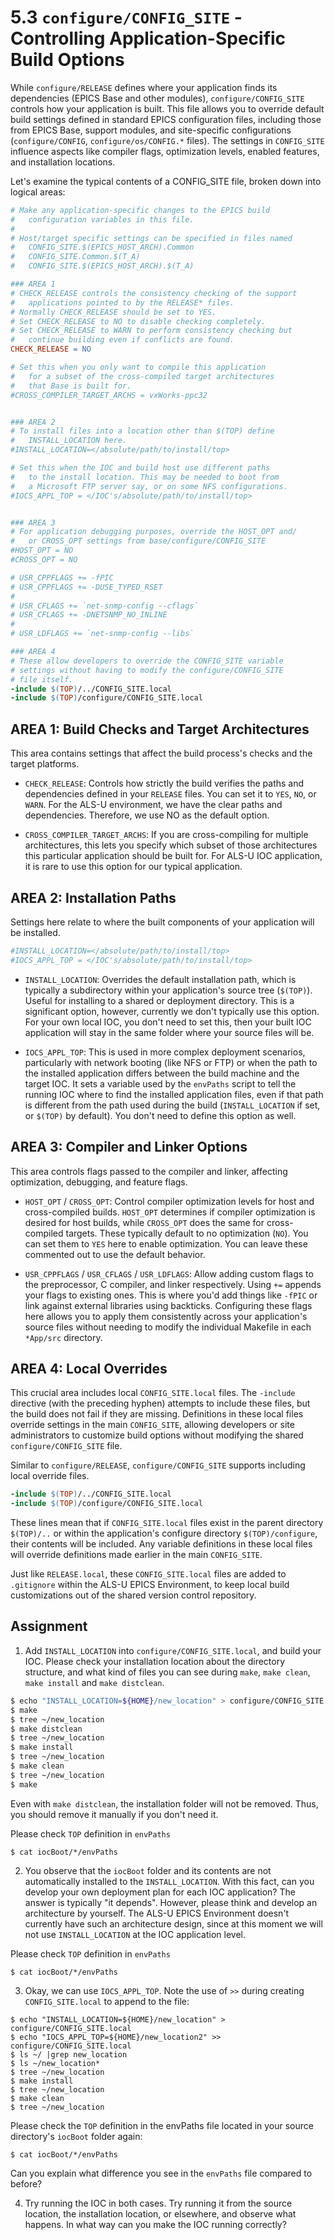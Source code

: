 # 5.3 `configure/CONFIG_SITE` - Controlling Application-Specific Build Options

While `configure/RELEASE` defines where your application finds its dependencies (EPICS Base and other modules), `configure/CONFIG_SITE` controls how your application is built. This file allows you to override default build settings defined in standard EPICS configuration files, including those from EPICS Base, support modules, and site-specific configurations (`configure/CONFIG`, `configure/os/CONFIG.*` files). The settings in `CONFIG_SITE` influence aspects like compiler flags, optimization levels, enabled features, and installation locations.

Let's examine the typical contents of a CONFIG_SITE file, broken down into logical areas:

```makefile
# Make any application-specific changes to the EPICS build
#   configuration variables in this file.
#
# Host/target specific settings can be specified in files named
#   CONFIG_SITE.$(EPICS_HOST_ARCH).Common
#   CONFIG_SITE.Common.$(T_A)
#   CONFIG_SITE.$(EPICS_HOST_ARCH).$(T_A)

### AREA 1
# CHECK_RELEASE controls the consistency checking of the support
#   applications pointed to by the RELEASE* files.
# Normally CHECK_RELEASE should be set to YES.
# Set CHECK_RELEASE to NO to disable checking completely.
# Set CHECK_RELEASE to WARN to perform consistency checking but
#   continue building even if conflicts are found.
CHECK_RELEASE = NO

# Set this when you only want to compile this application
#   for a subset of the cross-compiled target architectures
#   that Base is built for.
#CROSS_COMPILER_TARGET_ARCHS = vxWorks-ppc32


### AREA 2
# To install files into a location other than $(TOP) define
#   INSTALL_LOCATION here.
#INSTALL_LOCATION=</absolute/path/to/install/top>

# Set this when the IOC and build host use different paths
#   to the install location. This may be needed to boot from
#   a Microsoft FTP server say, or on some NFS configurations.
#IOCS_APPL_TOP = </IOC's/absolute/path/to/install/top>


### AREA 3
# For application debugging purposes, override the HOST_OPT and/
#   or CROSS_OPT settings from base/configure/CONFIG_SITE
#HOST_OPT = NO
#CROSS_OPT = NO

# USR_CPPFLAGS += -fPIC
# USR_CPPFLAGS += -DUSE_TYPED_RSET
#
# USR_CFLAGS += `net-snmp-config --cflags`
# USR_CFLAGS += -DNETSNMP_NO_INLINE
#
# USR_LDFLAGS += `net-snmp-config --libs`

### AREA 4
# These allow developers to override the CONFIG_SITE variable
# settings without having to modify the configure/CONFIG_SITE
# file itself.
-include $(TOP)/../CONFIG_SITE.local
-include $(TOP)/configure/CONFIG_SITE.local
```


## **AREA 1:** Build Checks and Target Architectures

This area contains settings that affect the build process's checks and the target platforms.
* `CHECK_RELEASE`: Controls how strictly the build verifies the paths and dependencies defined in your `RELEASE` files. You can set it to `YES`, `NO`, or `WARN`. For the ALS-U environment, we have the clear paths and dependencies. Therefore, we use NO as the default option.

* `CROSS_COMPILER_TARGET_ARCHS`: If you are cross-compiling for multiple architectures, this lets you specify which subset of those architectures this particular application should be built for. For ALS-U IOC application, it is rare to use this option for our typical application.


## **AREA 2:** Installation Paths
Settings here relate to where the built components of your application will be installed.

```makefile
#INSTALL_LOCATION=</absolute/path/to/install/top>
#IOCS_APPL_TOP = </IOC's/absolute/path/to/install/top>
```

* `INSTALL_LOCATION`: Overrides the default installation path, which is typically a subdirectory within your application's source tree (`$(TOP)`). Useful for installing to a shared or deployment directory. This is a significant option, however, currently we don't typically use this option. For your own local IOC, you don't need to set this, then your built IOC application will stay in the same folder where your source files will be.

* `IOCS_APPL_TOP`: This is used in more complex deployment scenarios, particularly with network booting (like NFS or FTP) or when the path to the installed application differs between the build machine and the target IOC. It sets a variable used by the `envPaths` script to tell the running IOC where to find the installed application files, even if that path is different from the path used during the build (`INSTALL_LOCATION` if set, or `$(TOP)` by default). You don't need to define this option as well.


## **AREA 3:** Compiler and Linker Options
This area controls flags passed to the compiler and linker, affecting optimization, debugging, and feature flags.

* `HOST_OPT` / `CROSS_OPT`: Control compiler optimization levels for host and cross-compiled builds. `HOST_OPT` determines if compiler optimization is desired for host builds, while `CROSS_OPT` does the same for cross-compiled targets. These typically default to no optimization (`NO`). You can set them to `YES` here to enable optimization. You can leave these commented out to use the default behavior. 

* `USR_CPPFLAGS` / `USR_CFLAGS` / `USR_LDFLAGS`: Allow adding custom flags to the preprocessor, C compiler, and linker respectively. Using `+=` appends your flags to existing ones. This is where you'd add things like `-fPIC` or link against external libraries using backticks. Configuring these flags here allows you to apply them consistently across your application's source files without needing to modify the individual Makefile in each `*App/src` directory.


## **AREA 4:** Local Overrides

This crucial area includes local `CONFIG_SITE.local` files. The `-include` directive (with the preceding hyphen) attempts to include these files, but the build does not fail if they are missing. Definitions in these local files override settings in the main `CONFIG_SITE`, allowing developers or site administrators to customize build options without modifying the shared `configure/CONFIG_SITE` file.

Similar to `configure/RELEASE`, `configure/CONFIG_SITE` supports including local override files.

```makefile
-include $(TOP)/../CONFIG_SITE.local
-include $(TOP)/configure/CONFIG_SITE.local
```

These lines mean that if `CONFIG_SITE.local` files exist in the parent directory `$(TOP)/..` or within the application's configure directory `$(TOP)/configure`, their contents will be included. Any variable definitions in these local files will override definitions made earlier in the main `CONFIG_SITE`.

Just like `RELEASE.local`, these `CONFIG_SITE.local` files are added to `.gitignore` within the ALS-U EPICS Environment, to keep local build customizations out of the shared version control repository.


## Assignment

1. Add `INSTALL_LOCATION` into `configure/CONFIG_SITE.local`, and build your IOC. Please check your installation location about the directory structure, and what kind of files you can see during `make`, `make clean`, `make install` and `make distclean`.

```bash
$ echo "INSTALL_LOCATION=${HOME}/new_location" > configure/CONFIG_SITE.local
$ make
$ tree ~/new_location
$ make distclean
$ tree ~/new_location
$ make install
$ tree ~/new_location
$ make clean
$ tree ~/new_location
$ make
```

Even with `make distclean`, the installation folder will not be removed. Thus, you should remove it manually if you don't need it.

Please check `TOP` definition in `envPaths`

```shell
$ cat iocBoot/*/envPaths 
```

2. You observe that the `iocBoot` folder and its contents are not automatically installed to the `INSTALL_LOCATION`. With this fact, can you develop your own deployment plan for each IOC application? The answer is typically "it depends". However, please think and develop an architecture by yourself. The ALS-U EPICS Environment doesn't currently have such an architecture design, since at this moment we will not use `INSTALL_LOCATION` at the IOC application level.

Please check `TOP` definition in `envPaths`

```shell
$ cat iocBoot/*/envPaths 
```

3. Okay, we can use `IOCS_APPL_TOP`. Note the use of `>>` during creating `CONFIG_SITE.local` to append to the file:

```shell
$ echo "INSTALL_LOCATION=${HOME}/new_location" > configure/CONFIG_SITE.local
$ echo "IOCS_APPL_TOP=${HOME}/new_location2" >> configure/CONFIG_SITE.local
$ ls ~/ |grep new_location
$ ls ~/new_location*
$ tree ~/new_location
$ make install
$ tree ~/new_location
$ make clean
$ tree ~/new_location
```
Please check the `TOP` definition in the envPaths file located in your source directory's `iocBoot` folder again:

```shell
$ cat iocBoot/*/envPaths 
```
Can you explain what difference you see in the `envPaths` file compared to before?

4. Try running the IOC in both cases. Try running it from the source location, the installation location, or elsewhere, and observe what happens. In what way can you make the IOC running correctly?